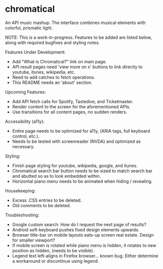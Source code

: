 # chromatical
An API music mashup. The interface combines musical elements with colorful, prismatic light. 

NOTE: This is a work-in-progress. Features to be added are listed below, along with required bugfixes and styling notes.

Features Under Development:
  + Add "What is Chromatical?" link on main page.
  + API result pages need 'view more on x' buttons to link directly to youtube, itunes, wikipedia, etc.
  + Need to add catches to fetch operations.
  + This README needs an 'about' section.

Upcoming Features:
  + Add API fetch calls for Spotify, Tastedive, and Ticketmaster.
  + Render content to the screen for the aforementioned APIs.
  + Use transitions for all content pages, no sudden renders.

Accessibility (a11y):
  + Entire page needs to be optimized for a11y, (ARIA tags, full keyboard control, etc.).
  + Needs to be tested with screenreader (NVDA) and optimized as necessary.
 
Styling:
  + Finish page styling for youtube, wikipedia, google, and itunes.
  + Chromatical search bar button needs to be sized to match search bar and abutted so as to look embedded within. 
  + Horizontal piano menu needs to be animated when hiding / revealing.
    
Housekeeping:
  + Excess .CSS entries to be deleted.
  + Old comments to be deleted.
   
Troubleshooting:
  + Google custom search: How do I request the next page of results?
  + Android soft-keyboard pushes fixed design elements upwards.
  + Browser title-bar on mobile layouts eats-up screen real estate. Design for smaller viewport?
  + If mobile screen is rotated while piano menu is hidden, it rotates to new position as hidden, (needs to be visible).
  + Legend text left-aligns in Firefox browser... known bug. Either determine a workaround or discontinue using legend.

